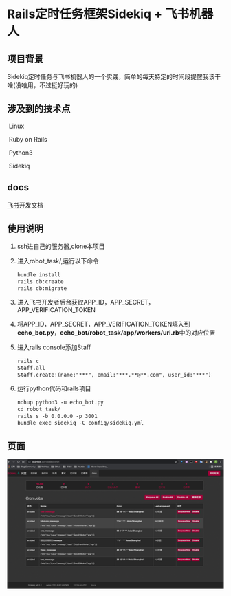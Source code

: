 # Rails定时任务框架Sidekiq + 飞书机器人

## 项目背景

​	Sidekiq定时任务与飞书机器人的一个实践，简单的每天特定的时间段提醒我该干啥(没啥用，不过挺好玩的)

## 涉及到的技术点

​	Linux

​	Ruby on Rails

​	Python3

​	Sidekiq

## docs

[飞书开发文档](https://open.feishu.cn/document?lang=zh-CN)

## 使用说明

1. ssh进自己的服务器,clone本项目

2. 进入robot_task/,运行以下命令

   ```shell
   bundle install
   rails db:create
   rails db:migrate
   ```

3. 进入飞书开发者后台获取APP_ID，APP_SECRET，APP_VERIFICATION_TOKEN

4. 将APP_ID，APP_SECRET，APP_VERIFICATION_TOKEN填入到**echo_bot.py**，**echo_bot/robot_task/app/workers/uri.rb**中的对应位置

5. 进入rails console添加Staff

   ```shell
   rails c
   Staff.all
   Staff.create!(name:"***", email:"***.**@**.com", user_id:"***")
   ```

6. 运行python代码和rails项目

   ```shell
   nohup python3 -u echo_bot.py
   cd robot_task/
   rails s -b 0.0.0.0 -p 3001
   bundle exec sidekiq -C config/sidekiq.yml
   ```

## 页面

![image-20210915192041938](readme.assets/image-20210915192041938.png)
